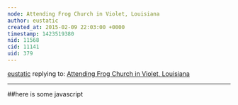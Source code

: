 ```yaml
---
node: Attending Frog Church in Violet, Louisiana
author: eustatic
created_at: 2015-02-09 22:03:00 +0000
timestamp: 1423519380
nid: 11568
cid: 11141
uid: 379
---
```




[eustatic](../profile/eustatic) replying to: [Attending Frog Church in Violet, Louisiana](../notes/eustatic/02-09-2015/attending-frog-church-in-violet-louisiana)

----
<script type='text/javascript'>
swfobject.embedSWF('http://imagess3.enature.com/listen.swf', 'ar0026', '63', '15','9.0.0', false, {audio: 'ar0026'}, false, false);
</script>

##here is some javascript